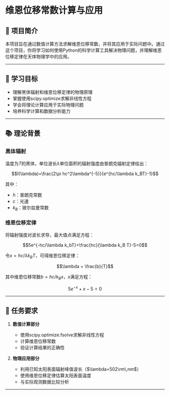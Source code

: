 # 维恩位移常数计算与应用

## 📖 项目简介

本项目旨在通过数值计算方法求解维恩位移常数，并将其应用于实际问题中。通过这个项目，你将学习如何使用Python的科学计算工具解决物理问题，并理解维恩位移定律在天体物理学中的应用。

---

## 🎯 学习目标

- 理解黑体辐射和维恩位移定律的物理原理
- 掌握使用scipy.optimize求解非线性方程
- 学会将理论计算应用于实际物理问题
- 培养科学计算和数据分析能力

---

## 📚 理论背景

### 黑体辐射

温度为$T$的黑体，单位波长$\lambda$单位面积的辐射强度由普朗克辐射定律给出：

$$I(\lambda)=\frac{2\pi hc^2\lambda^{-5}}{e^{hc/\lambda k_BT}-1}$$

其中：
- $h$：普朗克常数
- $c$：光速
- $k_B$：玻尔兹曼常数

### 维恩位移定律

将辐射强度对波长求导，最大值点满足方程：

$$5e^{-hc/\lambda k_bT}+\frac{hc}{\lambda k_B T}-5=0$$

令$x=hc/\lambda k_BT$，可得维恩位移定律：

$$\lambda = \frac{b}{T}$$

其中维恩位移常数$b=hc/k_B x$，$x$满足方程：

$$5e^{-x}+x-5=0$$

---

## 🚩 任务要求

1. **数值计算部分**
   - 使用scipy.optimize.fsolve求解非线性方程
   - 计算维恩位移常数
   - 验证计算结果的正确性

2. **物理应用部分**
   - 利用已知太阳表面辐射峰值波长（$\lambda=502\rm\,nm$）
   - 使用维恩位移定律估算太阳表面温度
   - 与实际观测数据比较分析

---

